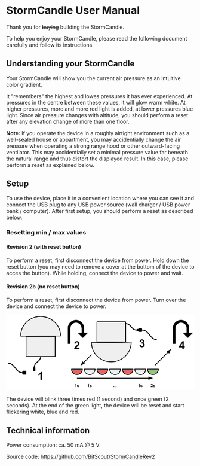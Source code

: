 # StormCandle User Manual
Thank you for ~~buying~~ building the StormCandle.

To help you enjoy your StormCandle, please read the following document carefully and follow its instructions.

## Understanding your StormCandle

Your StormCandle will show you the current air pressure as an intuitive color gradient.

It "remembers" the highest and lowes pressures it has ever experienced. At pressures in the centre between these values, it will glow warm white. 
At higher pressures, more and more red light is added, at lower pressures blue light. Since air pressure changes with altitude, 
you should perform a reset after any elevation change of more than one floor.

**Note:** If you operate the device in a roughly airtight environment such as a well-sealed house or appartment, 
you may accidentially change the air pressure when operating a strong range hood or other outward-facing ventilator. 
This may accidentially set a minimal pressure value far beneath the natural range and thus distort the displayed result. In this case, please perform a reset as explained below.

## Setup
To use the device, place it in a convenient location where you can see it and connect the USB plug to any USB power source (wall charger / USB power bank / computer). 
After first setup, you should perform a reset as described below.

### Resetting min / max values

#### Revision 2 (with reset button)
To perform a reset, first disconnect the device from power. Hold down the reset button (you may need to remove a cover at the bottom of the device to acces the button). While holding, connect the device to power and wait. 

#### Revision 2b (no reset button)
To perform a reset, first disconnect the device from power. Turn over the device and connect the device to power.

![Rev2b reset process](rev2b_reset.png?raw=true "Rev2b reset process")

The device will blink three times red (1 second) and once green (2 seconds). 
At the end of the green light, the device will be reset and start flickering white, blue and red.

## Technical information
Power consumption: ca. 50 mA @ 5 V

Source code: https://github.com/BitScout/StormCandleRev2
